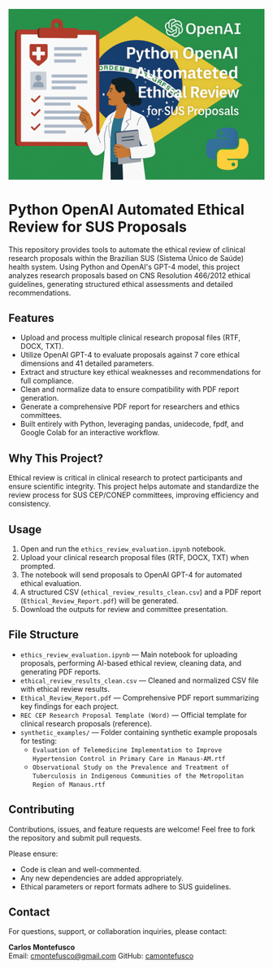 ![Banner](bannerREC.png)

# Python OpenAI Automated Ethical Review for SUS Proposals

This repository provides tools to automate the ethical review of clinical research proposals within the Brazilian SUS (Sistema Único de Saúde) health system. Using Python and OpenAI's GPT-4 model, this project analyzes research proposals based on CNS Resolution 466/2012 ethical guidelines, generating structured ethical assessments and detailed recommendations.

## Features

- Upload and process multiple clinical research proposal files (RTF, DOCX, TXT).
- Utilize OpenAI GPT-4 to evaluate proposals against 7 core ethical dimensions and 41 detailed parameters.
- Extract and structure key ethical weaknesses and recommendations for full compliance.
- Clean and normalize data to ensure compatibility with PDF report generation.
- Generate a comprehensive PDF report for researchers and ethics committees.
- Built entirely with Python, leveraging pandas, unidecode, fpdf, and Google Colab for an interactive workflow.

## Why This Project?

Ethical review is critical in clinical research to protect participants and ensure scientific integrity. This project helps automate and standardize the review process for SUS CEP/CONEP committees, improving efficiency and consistency.

## Usage

1. Open and run the `ethics_review_evaluation.ipynb` notebook.
2. Upload your clinical research proposal files (RTF, DOCX, TXT) when prompted.
3. The notebook will send proposals to OpenAI GPT-4 for automated ethical evaluation.
4. A structured CSV (`ethical_review_results_clean.csv`) and a PDF report (`Ethical_Review_Report.pdf`) will be generated.
5. Download the outputs for review and committee presentation.

## File Structure

- `ethics_review_evaluation.ipynb` — Main notebook for uploading proposals, performing AI-based ethical review, cleaning data, and generating PDF reports.
- `ethical_review_results_clean.csv` — Cleaned and normalized CSV file with ethical review results.
- `Ethical_Review_Report.pdf` — Comprehensive PDF report summarizing key findings for each project.
- `REC CEP Research Proposal Template (Word)` — Official template for clinical research proposals (reference).
- `synthetic_examples/` — Folder containing synthetic example proposals for testing:
  - `Evaluation of Telemedicine Implementation to Improve Hypertension Control in Primary Care in Manaus-AM.rtf`
  - `Observational Study on the Prevalence and Treatment of Tuberculosis in Indigenous Communities of the Metropolitan Region of Manaus.rtf`

## Contributing

Contributions, issues, and feature requests are welcome! Feel free to fork the repository and submit pull requests.

Please ensure:

- Code is clean and well-commented.
- Any new dependencies are added appropriately.
- Ethical parameters or report formats adhere to SUS guidelines.

## Contact

For questions, support, or collaboration inquiries, please contact:

**Carlos Montefusco**  
Email: cmontefusco@gmail.com 
GitHub: [camontefusco](https://github.com/camontefusco)
